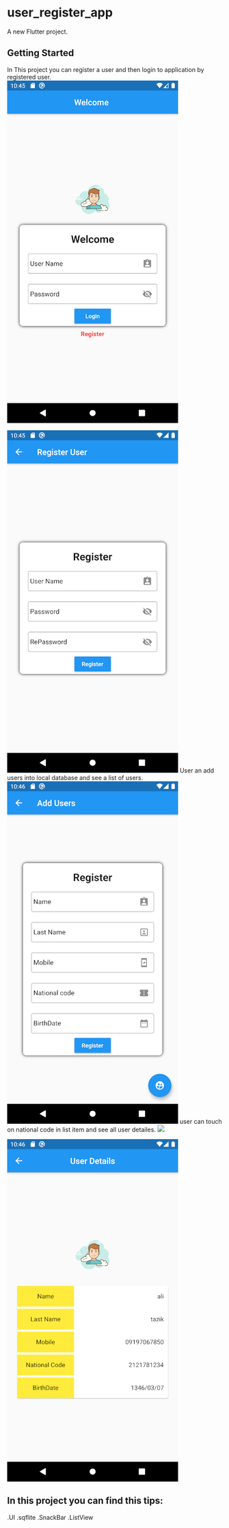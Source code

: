 # user_register_app

A new Flutter project.

## Getting Started
 In This project you can register a user and then login to application by registered user.
 ![](images/Screenshot1.png)
 
  ![](images/Screenshot2.png)
 User an add users into local database and see a list of users.
  ![](images/Screenshot3.png)
 user can touch on national code in list item and see all user detailes.
  ![](images/Screenshot4.png)
  
  ![](images/Screenshot5.png)
  
  
## In this project you can find this tips:
.UI
.sqflite
.SnackBar
.ListView

